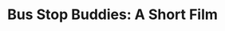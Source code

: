 ---
layout: work_film_layout

title: "Bus Stop Buddies: A Short Film"
description: "a pop up restaurant designed and executed with students at Mervo High School"

hero-img: /img/hero-bus-stop-buddies.png
film-date: "May 4, 2017 6:00 P.M."
film-location: "Charles Theater"
film-url: "http://www.google.com"
---